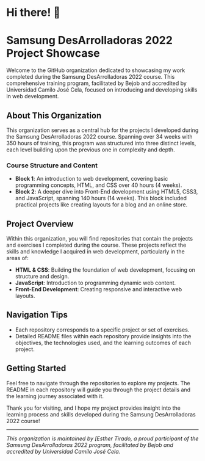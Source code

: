 # Hi there! 👋

# Samsung DesArrolladoras 2022 Project Showcase

Welcome to the GitHub organization dedicated to showcasing my work completed during the Samsung DesArrolladoras 2022 course. This comprehensive training program, facilitated by Bejob and accredited by Universidad Camilo José Cela, focused on introducing and developing skills in web development.

## About This Organization
This organization serves as a central hub for the projects I developed during the Samsung DesArrolladoras 2022 course. Spanning over 34 weeks with 350 hours of training, this program was structured into three distinct levels, each level building upon the previous one in complexity and depth.

### Course Structure and Content
- **Block 1**: An introduction to web development, covering basic programming concepts, HTML, and CSS over 40 hours (4 weeks).
- **Block 2**: A deeper dive into Front-End development using HTML5, CSS3, and JavaScript, spanning 140 hours (14 weeks). This block included practical projects like creating layouts for a blog and an online store.

## Project Overview
Within this organization, you will find repositories that contain the projects and exercises I completed during the course. These projects reflect the skills and knowledge I acquired in web development, particularly in the areas of:

- **HTML & CSS**: Building the foundation of web development, focusing on structure and design.
- **JavaScript**: Introduction to programming dynamic web content.
- **Front-End Development**: Creating responsive and interactive web layouts.

## Navigation Tips
- Each repository corresponds to a specific project or set of exercises.
- Detailed README files within each repository provide insights into the objectives, the technologies used, and the learning outcomes of each project.

## Getting Started
Feel free to navigate through the repositories to explore my projects. The README in each repository will guide you through the project details and the learning journey associated with it.

Thank you for visiting, and I hope my project provides insight into the learning process and skills developed during the Samsung DesArrolladoras 2022 course!

---

*This organization is maintained by [Esther Tirado, a proud participant of the Samsung DesArrolladoras 2022 program, facilitated by Bejob and accredited by Universidad Camilo José Cela.*

